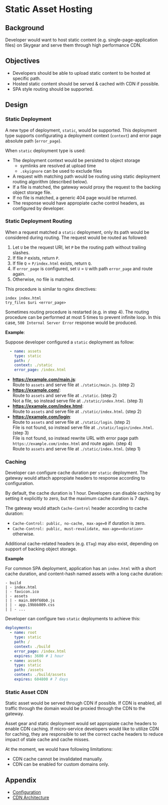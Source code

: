 # Static Asset Hosting

## Background
Developer would want to host static content (e.g. single-page-application files) on Skygear and serve them through
high performance CDN.

## Objectives
- Developers should be able to upload static content to be hosted at specific path.
- Hosted static content should be served & cached with CDN if possible.
- SPA style routing should be supported.

## Design

### Static Deployment

A new type of deployment, `static`, would be supported. This deployment type
supports configurating a deployment context (`context`) and error page absolute
path (`error_page`).

When `static` deployment type is used:
- The deployment context would be persisted to object storage
    - symlinks are resolved at upload time
    - `.skyignore` can be used to exclude files
- A request with matching path would be routing using static deployment routing
  algorithm (described below).
- If a file is matched, the gateway would proxy the request to the backing
  object storage file.
- If no file is matched, a generic 404 page would be returned.
- The response would have appropiate cache control headers, as configured by
  developer.

### Static Deployment Routing

When a request matched a `static` deployment, only its path would be considered
during routing. The request would be routed as followed:

1. Let `U` be the request URI, let `P` be the routing path without trailing slashes.
2. If file `P` exists, return `P`.
3. If file `Q` = `P/index.html` exists, return `Q`.
4. If `error_page` is configured, set `U` = `U` with path `error_page` and route again.
5. Otherwise, no file is matched.

This procedure is similar to nginx directives:
```
index index.html
try_files $uri <error_page>
```

Sometimes routing procedure is restarted (e.g. in step 4). The routing procedure
can be performed at most 5 times to prevent infinite loop. In this case, `500
Internal Server Error` response would be produced.

**Example**:

Suppose developer configured a `static` deployment as follow:
```yaml
  - name: assets
    type: static
    path: /
    context: ./static
    error_page: /index.html
```

- **https://example.com/main.js**:  
    Route to `assets` and serve file at `./static/main.js`. (step 2)  
- **https://example.com/**:  
    Route to `assets` and serve file at `./static`. (step 2)  
    Not a file, so instead serve file at `./static/index.html`. (step 3)  
- **https://example.com/index.html**:  
    Route to `assets` and serve file at `./static/index.html`. (step 2)  
- **https://example.com/login**:  
    Route to `assets` and serve file at `./static/login`. (step 2)  
    File is not found, so instead serve file at `./static/login/index.html`. (step 3)  
    File is not found, so instead rewrite URL with error page path
    `https://example.com/index.html` and route again. (step 4)  
    Route to `assets` and serve file at `./static/index.html`. (step 1)

### Caching

Developer can configure cache duration per `static` deployment. The gateway
would attach appropiate headers to response according to configuration.

By default, the cache duration is 1 hour. Developers can disable caching by
setting it explicitly to zero, but the maximum cache duration is 7 days.

The gateway would attach `Cache-Control` header according to cache duration:
- `Cache-Control: public, no-cache, max-age=0` if duration is zero.
- `Cache-Control: public, must-revalidate, max-age=<duration>` otherwise.

Additional cache-related headers (e.g. `ETag`) may also exist, depending on
support of backing object storage.

**Example**

For common SPA deployment, application has an `index.html` with a short cache
duration, and content-hash named assets with a long cache duration:
```
- build
| - index.html
| - favicon.ico
| - assets
| | - main.809f60b0.js
| | - app.19bbb809.css
| | - ...
```

Developer can configure two `static` deployments to achieve this:
```yaml
deployments:
  - name: root
    type: static
    path: /
    context: ./build
    error_page: /index.html
    expires: 3600 # 1 hour
  - name: assets
    type: static
    path: /assets
    context: ./build/assets
    expires: 604800 # 7 days
```

### Static Asset CDN

Static asset would be served through CDN if possible. If CDN is enabled, all
traffic through the domain would be proxied through the CDN to the gateway.

Asset gear and static deployment would set appropiate cache headers to enable
CDN caching. If micro-service developers would like to utilize CDN for caching,
they are responsible to set the correct cache headers to reduce impact of stale
cache and cache misses.

At the moment, we would have following limitations:
- CDN cache cannot be invalidated manually.
- CDN can be enabled for custom domains only.

## Appendix

- [Configuration](./config.md)
- [CDN Architecture](./cdn.md)
